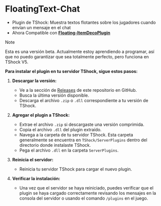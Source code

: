 # FloatingText-Chat
- Plugin de TShock: Muestra textos flotantes sobre los jugadores cuando envían un mensaje en el chat
- Ahora Compatible con **[Floating-ItemDecoPlugin](https://github.com/itsFrankV22/FloatingText-Chat)**

> [!NOTE]
> Esta es una versión beta. Actualmente estoy aprendiendo a programar, así que no puedo garantizar que sea totalmente perfecto, pero funciona en TShock V5.

**Para instalar el plugin en tu servidor TShock, sigue estos pasos:**

1. **Descargar la versión:**
   - Ve a la sección de [Releases](github.com/itsFrankV22/FloatingText-Chat/releases/tag/FloatingText) de este repositorio en GitHub.
   - Busca la última versión disponible.
   - Descarga el archivo `.zip` o `.dll` correspondiente a tu versión de TShock.

2. **Agregar el plugin a TShock:**
   - Extrae el archivo `.zip` si descargaste una versión comprimida.
   - Copia el archivo `.dll` del plugin extraído.
   - Navega a la carpeta de tu servidor TShock. Esta carpeta generalmente se encuentra en `TShock/ServerPlugins` dentro del directorio donde instalaste TShock.
   - Pega el archivo `.dll` en la carpeta `ServerPlugins`.

3. **Reinicia el servidor:**
   - Reinicia tu servidor TShock para cargar el nuevo plugin.

4. **Verificar la instalación:**
   - Una vez que el servidor se haya reiniciado, puedes verificar que el plugin se haya cargado correctamente revisando los mensajes en la consola del servidor o usando el comando `/plugins` en el juego.
